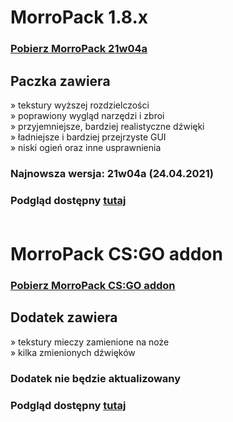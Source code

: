 # MorroPack 1.8.x

### [Pobierz MorroPack 21w04a](https://github.com/itzMorro/MorroPack/raw/master/%C2%A7bMorroPack%20%C2%A7721w04a.zip)

## Paczka zawiera
» tekstury wyższej rozdzielczości </br>
» poprawiony wygląd narzędzi i zbroi </br>
» przyjemniejsze, bardziej realistyczne dźwięki </br>
» ładniejsze i bardziej przejrzyste GUI </br>
» niski ogień oraz inne usprawnienia </br>

### Najnowsza wersja: 21w04a (24.04.2021)
### Podgląd dostępny [tutaj](https://imgur.com/a/QBtgNVf) </br> </br>

# MorroPack CS:GO addon

### [Pobierz MorroPack CS:GO addon](https://github.com/itzMorro/MorroPack/raw/download/%C2%A7bMorroPack%20%C2%A76CSGO%20addon.zip)

## Dodatek zawiera
» tekstury mieczy zamienione na noże </br>
» kilka zmienionych dźwięków

### Dodatek nie będzie aktualizowany
### Podgląd dostępny [tutaj](https://imgur.com/a/KVUkKNP)
